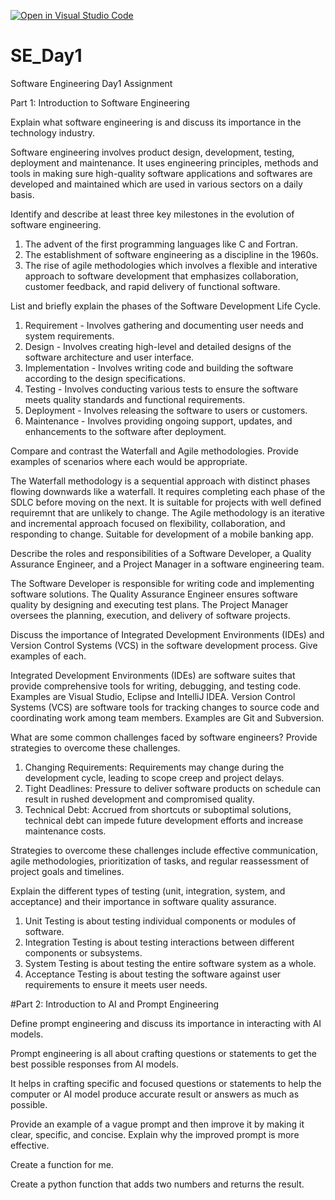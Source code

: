 [![Open in Visual Studio Code](https://classroom.github.com/assets/open-in-vscode-2e0aaae1b6195c2367325f4f02e2d04e9abb55f0b24a779b69b11b9e10269abc.svg)](https://classroom.github.com/online_ide?assignment_repo_id=15534604&assignment_repo_type=AssignmentRepo)
# SE_Day1
Software Engineering Day1 Assignment

Part 1: Introduction to Software Engineering

Explain what software engineering is and discuss its importance in the technology industry.

Software engineering involves product design, development, testing, deployment and maintenance. It uses engineering principles, methods and tools in making sure high-quality 
software applications and softwares are developed and maintained which are used in various sectors on a daily basis.


Identify and describe at least three key milestones in the evolution of software engineering.

1) The advent of the first programming languages like C and Fortran.
2) The establishment of software engineering as a discipline in the 1960s.
3) The rise of agile methodologies which involves a flexible and interative approach to software development that emphasizes collaboration, customer feedback, and rapid delivery of functional software.


List and briefly explain the phases of the Software Development Life Cycle.

1) Requirement - Involves gathering and documenting user needs and system requirements.
2) Design - Involves creating high-level and detailed designs of the software architecture and user interface.
3) Implementation - Involves writing code and building the software according to the design specifications.
4) Testing - Involves conducting various tests to ensure the software meets quality standards and functional requirements.
5) Deployment - Involves releasing the software to users or customers.
6) Maintenance - Involves providing ongoing support, updates, and enhancements to the software after deployment.


Compare and contrast the Waterfall and Agile methodologies. Provide examples of scenarios where each would be appropriate.

The Waterfall methodology is a sequential approach with distinct phases flowing downwards like a waterfall. It requires completing each phase of the SDLC before moving on the next. It is suitable for projects with well defined requiremnt that are unlikely to change.
The Agile methodology is an iterative and incremental approach focused on flexibility, collaboration, and responding to change. Suitable for development of a mobile banking app.


Describe the roles and responsibilities of a Software Developer, a Quality Assurance Engineer, and a Project Manager in a software engineering team.

The Software Developer is responsible for writing code and implementing software solutions.
The Quality Assurance Engineer ensures software quality by designing and executing test plans.
The Project Manager oversees the planning, execution, and delivery of software projects.


Discuss the importance of Integrated Development Environments (IDEs) and Version Control Systems (VCS) in the software development process. Give examples of each.

Integrated Development Environments (IDEs) are software suites that provide comprehensive tools for writing, debugging, and testing code. Examples are Visual Studio, Eclipse and IntelliJ IDEA.
Version Control Systems (VCS) are software tools for tracking changes to source code and coordinating work among team members. Examples are  Git and Subversion.


What are some common challenges faced by software engineers? Provide strategies to overcome these challenges.

1) Changing Requirements: Requirements may change during the development cycle, leading to scope creep and project delays.
2) Tight Deadlines: Pressure to deliver software products on schedule can result in rushed development and compromised quality.
3) Technical Debt: Accrued from shortcuts or suboptimal solutions, technical debt can impede future development efforts and increase maintenance costs.
   
Strategies to overcome these challenges include effective communication, agile methodologies, prioritization of tasks, and regular reassessment of project goals and timelines.



Explain the different types of testing (unit, integration, system, and acceptance) and their importance in software quality assurance.

1) Unit Testing is about testing individual components or modules of software.
2) Integration Testing is about testing interactions between different components or subsystems.
3) System Testing is about testing the entire software system as a whole.
4) Acceptance Testing is about testing the software against user requirements to ensure it meets user needs.


#Part 2: Introduction to AI and Prompt Engineering


Define prompt engineering and discuss its importance in interacting with AI models.

Prompt engineering is all about crafting questions or statements to get the best possible responses from AI models.

It helps in crafting specific and focused questions or statements to help the computer or AI model produce accurate result or answers as much as possible.

Provide an example of a vague prompt and then improve it by making it clear, specific, and concise. Explain why the improved prompt is more effective.

Create a function for me.

Create a python function that adds two numbers and returns the result.
